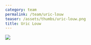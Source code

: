 ```yaml
---
category: team
permalink: /team/uric-louw
teaser: /assets/thumbs/uric-louw.png
title: Uric Louw
---
```


<img src="/assets/img/uric-louw-2.jpg" />
